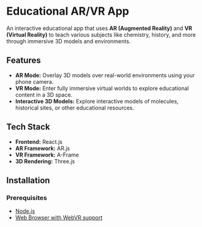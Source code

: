      
# Educational AR/VR App

An interactive educational app that uses **AR (Augmented Reality)** and **VR (Virtual Reality)** to teach various subjects like chemistry, history, and more through immersive 3D models and environments.

## Features
- **AR Mode:** Overlay 3D models over real-world environments using your phone camera.
- **VR Mode:** Enter fully immersive virtual worlds to explore educational content in a 3D space.
- **Interactive 3D Models:** Explore interactive models of molecules, historical sites, or other educational resources.

## Tech Stack
- **Frontend:** React.js
- **AR Framework:** AR.js
- **VR Framework:** A-Frame
- **3D Rendering:** Three.js

## Installation

### Prerequisites
- [Node.js](https://nodejs.org/)
- [Web Browser with WebVR support](https://webvr.rocks/)
